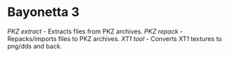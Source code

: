# Bayonetta 3
*PKZ extract* - Extracts files from PKZ archives.
*PKZ repack* - Repacks/imports files to PKZ archives.
*XT1 tool* - Converts XT1 textures to png/dds and back.